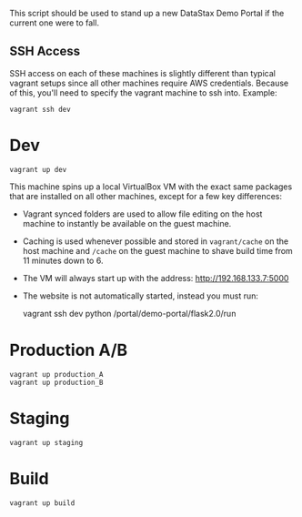 This script should be used to stand up a new DataStax Demo Portal
if the current one were to fall.

## SSH Access

SSH access on each of these machines is slightly different than typical vagrant
setups since all other machines require AWS credentials. Because of this, you'll
need to specify the vagrant machine to ssh into. Example:

    vagrant ssh dev

# Dev

    vagrant up dev

This machine spins up a local VirtualBox VM with the exact same packages that
are installed on all other machines, except for a few key differences:

* Vagrant synced folders are used to allow file editing on the host machine to
instantly be available on the guest machine.
* Caching is used whenever possible and stored in `vagrant/cache` on the host
machine and `/cache` on the guest machine to shave build time from 11 minutes
down to 6.
* The VM will always start up with the address: http://192.168.133.7:5000
* The website is not automatically started, instead you must run:

    vagrant ssh dev
    python /portal/demo-portal/flask2.0/run

# Production A/B

    vagrant up production_A
    vagrant up production_B

# Staging

    vagrant up staging

# Build

    vagrant up build
